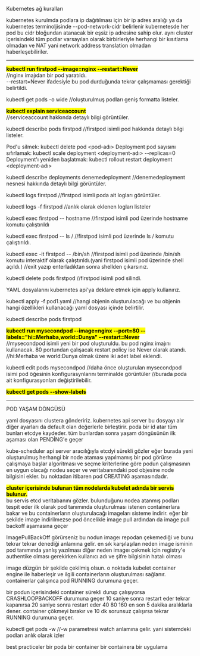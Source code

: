 
Kubernetes ağ kuralları

kubernetes kurulmda podlara ip dağıtılması için bir ip adres aralığı ya da 
kubernetes terminoljisinde --pod-network-cidr belirlenir
kubernetesde her pod bu cidr bloğundan atanacak bir eşsiz ip adresine sahip olur.
aynı cluster içerisindeki tüm podlar varsayılan olarak birbirleriyle herhangi bir kısıtlama olmadan 
ve NAT yani network address translation olmadan haberleşebiliriler.


---------------------------------------------------------------------------------------------------

<b><mark>kubectl run firstpod --image=nginx --restart=Never</mark></b><br>
//nginx imajıdan bir pod yaratıldı. <br>
--restart=Never ifadesiyle bu pod durduğunda tekrar çalışmaması gerektiği belirtildi.<br>

kubectl get pods -o wide
//oluşturulmuş podları geniş formatta listeler.

<b><mark>kubectl explain serviceaccount</mark></b><br>
//serviceaccount hakkında detaylı bilgi görüntüler.<br>

kubectl describe pods firstpod
//firstpod isimli pod hakkında detaylı bilgi listeler.

Pod'u silmek: kubectl delete pod <pod-adı>
Deployment pod sayısını sıfırlamak: kubectl scale deployment <deployment-adı> --replicas=0
Deployment'ı yeniden başlatmak: kubectl rollout restart deployment <deployment-adı>

kubectl describe deployments denemedeployment
//denemedeployment nesnesi hakkında detaylı bilgi görüntüler.

kubectl logs firstpod
//firstpod isimli poda ait logları görüntüler.

kubectl logs -f firstpod
//anlık olarak eklenen logları listeler

kubectl exec firstpod -- hostname
//firstpod isimli pod üzerinde hostname komutu çalıştırıldı

kubectl exec firstpod -- ls /
//firstpod isimli pod üzerinde ls / komutu çalıştırıldı.

kubectl exec -it firstpod -- /bin/sh
//firstpod isimli pod üzerinde /bin/sh komutu interaktif olarak çalıştırıldı.(yani firstpod isimli pod üzerinde shell açıldı.)
//exit yazıp enterladıktan sonra shellden çıkarsınız.

kubectl delete pods firstpod
//firstpod isimli pod silindi.

YAML dosyalarını kubernetes api'ya deklare etmek için apply kullanırız.

kubectl apply -f pod1.yaml
//hangi objenin oluşturulacağı ve bu objenin hangi özellikleri kullanacağı yaml dosyası içinde belirtilir.

kubectl describe pods firstpod

<b><mark>kubectl run mysecondpod --image=nginx --port=80 --labels="hi=Merhaba,world=Dunya" --restart=Never</mark></b><br>
//mysecondpod isimli yeni bir pod oluşturuldu. bu pod nginx imajını kullanacak. 80 portundan çalışacak restart policy ise Never olarak atandı.
//hi:Merhaba ve world:Dunya olmak üzere iki adet label eklendi.

kubectl edit pods mysecondpod
//daha önce oluşturulan mysecondpod isimi pod öğesinin konfigurasynlarını terminalde görüntüler
//burada poda ait konfigurasyonları değiştirilebilir.

<b><mark>kubectl get pods --show-labels</mark></b><br>

--------------------------------------------------------------------------------------------------------

POD YAŞAM DÖNGÜSÜ

yaml dosyasını clustera göndeririz.
kubernetes api server bu dosyayı alır diğer ayarları da default olan değerlerle birleştirir.
poda bir id atar tüm bunları etcdye kaydeder. tüm bunlardan sonra 
yaşam döngüsünün ilk aşaması olan PENDİNG'e geçer

kube-scheduler api server aracılığıyla etcdyi sürekli gözler
eğer burada yeni oluşturulmuş herhangi bir node ataması yapılmamış bir pod görürse çalışmaya başlar
algoritması ve seçme kriterlerine göre podun çalışmasının en uygun olacağı nodeu seçer ve 
veritabanındaki pod objesine node bilgisini ekler. bu noktadan itibaren pod CREATING aşamasındadır.

<b><mark>cluster içerisinde bulunan tüm nodelarda kubelet adında bir servis bulunur.</mark></b><br>
bu servis etcd veritabanını gözler. bulunduğunu nodea atanmış podları tespit eder
ilk olarak pod tanımında oluşturulması istenen containerlara bakar ve bu containerların
oluşturulacağı imageları sisteme indirir. eğer bir şekilde image indirilmezse pod öncelikle
image pull ardından da image pull backoff aşamasına geçer

ImagePullBackOff görürseniz bu nodun imageı repodan çekemediği ve bunu tekrar tekrar denediği
anlamına gelir. en sık karşılaşılan neden image isminin pod tanımında yanlış yazılması
diğer neden imageı çekmek için registry'e authentike olması gerekirken
kullanıcı adı ve şifre bilgisinin hatalı olması

image düzgün bir şekilde çekilmiş olsun. o noktada kubelet container engine ile haberleşir ve
ilgili containerların oluşturulması sağlanır. containerlar çalışınca pod RUNNING durumuna geçer.


bir podun içerisindeki container sürekli durup çalışıyorsa CRASHLOOPBACKOFF durumuna geçer
10 saniye sonra restart eder tekrar kapanırsa 20 saniye sonra restart eder 40 80 160 
en son 5 dakika aralıklarla dener. container çökmeyi bırakır ve 10 dk sorunsuz çalışırsa tekrar
RUNNING durumuna geçer.

kubectl get pods -w
//-w parametresi watch anlamına gelir. yani sistemdeki podları anlık olarak izler

best practiceler
bir poda bir container
bir containera bir uygulama

























